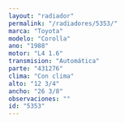 ```yaml
---
layout: "radiador"
permalink: "/radiadores/5353/"
marca: "Toyota"
modelo: "Corolla"
ano: "1988"
motor: "L4 1.6"
transmision: "Automática"
parte: "431276"
clima: "Con clima"
alto: "12 3/4"
ancho: "26 3/8"
observaciones: ""
id: "5353"
---
```


